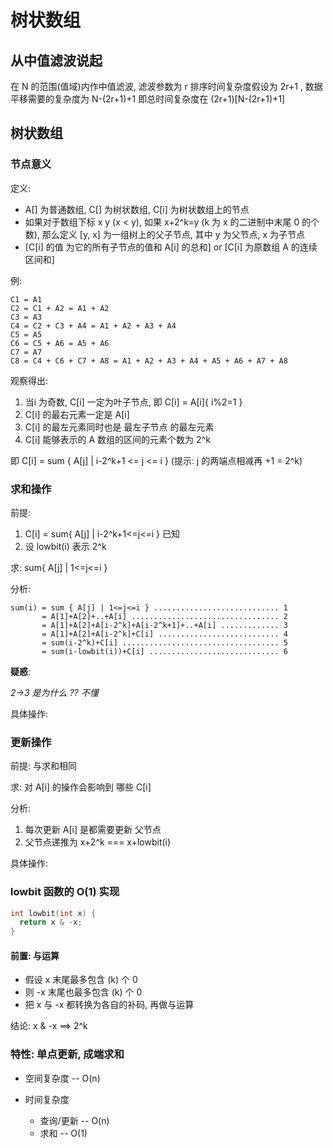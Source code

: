 # 树状数组

## 从中值滤波说起

在 N 的范围(值域)内作中值滤波, 滤波参数为 r
排序时间复杂度假设为 2r+1 , 数据平移需要的复杂度为 N-(2r+1)+1
即总时间复杂度在
    (2r+1)[N-(2r+1)+1]
    
## 树状数组

### 节点意义

定义:
- A[] 为普通数组, C[] 为树状数组, C[i] 为树状数组上的节点
- 如果对于数组下标 x y (x < y), 如果 x+2^k=y (k 为 x 的二进制中末尾 0 的个数), 那么定义 [y, x] 为一组树上的父子节点, 其中 y 为父节点, x 为子节点
- [C[i] 的值 为它的所有子节点的值和 A[i] 的总和] or [C[i] 为原数组 A 的连续区间和]

例:
```
C1 = A1
C2 = C1 + A2 = A1 + A2
C3 = A3
C4 = C2 + C3 + A4 = A1 + A2 + A3 + A4
C5 = A5
C6 = C5 + A6 = A5 + A6
C7 = A7
C8 = C4 + C6 + C7 + A8 = A1 + A2 + A3 + A4 + A5 + A6 + A7 + A8
```

观察得出:
1. 当i 为奇数, C[i] 一定为叶子节点, 即 C[i] = A[i]{ i%2=1 }
2. C[i] 的最右元素一定是 A[i]
3. C[i] 的最左元素同时也是 最左子节点 的最左元素
4. C[i] 能够表示的 A 数组的区间的元素个数为 2^k

即 C[i] = sum { A[j] | i-2^k+1 <= j <= i } (提示: j 的两端点相减再 +1 = 2^k)

### 求和操作

前提:
1. C[i] = sum{ A[j] | i-2^k+1<=j<=i } 已知
2. 设 lowbit(i) 表示 2^k

求:
sum{ A[j] | 1<=j<=i }

分析:
```
sum(i) = sum { A[j] | 1<=j<=i } ............................ 1
       = A[1]+A[2]+..+A[i] ................................. 2
       = A[1]+A[2]+A[i-2^k]+A[i-2^k+1]+..+A[i] ............. 3
       = A[1]+A[2]+A[i-2^k]+C[i] ........................... 4
       = sum(i-2^k)+C[i] ................................... 5
       = sum(i-lowbit(i))+C[i] ............................. 6

```

**疑惑**:

*2->3 是为什么 ?? 不懂*


具体操作:


### 更新操作

前提:
与求和相同

求:
对 A[i] 的操作会影响到 哪些 C[i]

分析:
1. 每次更新 A[i] 是都需要更新 父节点 
2. 父节点递推为 x+2^k === x+lowbit(i)

具体操作:


### lowbit 函数的 O(1) 实现

```c
int lowbit(int x) {
  return x & -x;
}
```

#### 前置: 与运算

- 假设 x 末尾最多包含 (k) 个 0
- 则 -x 末尾也最多包含 (k) 个 0
- 把 x 与 -x 都转换为各自的补码, 再做与运算

结论: x & -x ==> 2^k

### 特性: 单点更新, 成端求和

- 空间复杂度 -- O(n)

- 时间复杂度
  - 查询/更新 -- O(n)
  - 求和 -- O(1)
